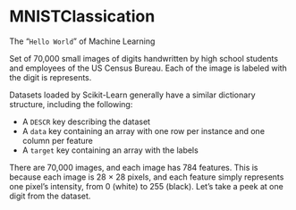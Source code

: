 # MNISTClassication
The “`Hello World`” of Machine Learning

Set of 70,000 small images of digits handwritten by high school students and employees of the US Census Bureau. Each of the image is labeled with the digit is represents.

Datasets loaded by Scikit-Learn generally have a similar dictionary structure, including the following:
  - A `DESCR` key describing the dataset
  - A `data` key containing an array with one row per instance and one column per feature
  - A `target` key containing an array with the labels

There are 70,000 images, and each image has 784 features. This is because each image is 28 × 28 pixels, and each feature simply represents one pixel’s intensity, from 0 (white) to 255 (black). Let’s take a peek at one digit from the dataset.
